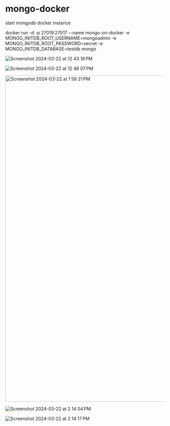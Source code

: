 # mongo-docker

 start mongodb docker instance
 
docker run -d -p 27019:27017 --name mongo-on-docker -e MONGO_INITDB_ROOT_USERNAME=mongoadmin -e MONGO_INITDB_ROOT_PASSWORD=secret -e MONGO_INITDB_DATABASE=testdb mongo




![Screenshot 2024-03-22 at 12 43 18 PM](https://github.com/nuhman85/mongo-docker/assets/54722925/eb5f0494-ec91-4478-bd32-01f4c84aeaba)




![Screenshot 2024-03-22 at 12 46 07 PM](https://github.com/nuhman85/mongo-docker/assets/54722925/f29fdd1c-c9e3-4190-98fe-ab5ac3e96eab)



<img width="1030" alt="Screenshot 2024-03-22 at 1 58 21 PM" src="https://github.com/nuhman85/mongo-docker/assets/54722925/b69d6da3-fc01-41df-bc91-811f273b1aea">



![Screenshot 2024-03-22 at 2 14 04 PM](https://github.com/nuhman85/mongo-docker/assets/54722925/9e677ca5-0696-44b5-bd49-ed7c5435718d)



![Screenshot 2024-03-22 at 2 14 17 PM](https://github.com/nuhman85/mongo-docker/assets/54722925/d0c17005-1ac1-4bfa-a33c-8dddb75facd8)
